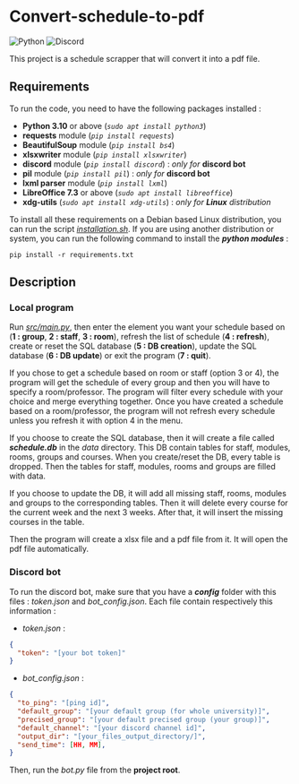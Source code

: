 # Convert-schedule-to-pdf

![Python](https://img.shields.io/badge/python-3670A0?style=for-the-badge&logo=python&logoColor=ffdd54)
![Discord](https://img.shields.io/badge/Discord-%235865F2.svg?style=for-the-badge&logo=discord&logoColor=white)

This project is a schedule scrapper that will convert it into a pdf file.

## Requirements

To run the code, you need to have the following packages installed :

- __Python 3.10__ or above (_```sudo apt install python3```_)
- __requests__ module (_```pip install requests```_)
- __BeautifulSoup__ module (_```pip install bs4```_)
- __xlsxwriter__ module (_```pip install xlsxwriter```_)
- __discord__ module (_```pip install discord```_) : _only for_ __discord bot__
- __pil__ module (_```pip install pil```_) : _only for_ __discord bot__
- __lxml parser__ module (_```pip install lxml```_)
- __LibreOffice 7.3__ or above (_```sudo apt install libreoffice```_)
- __xdg-utils__ (_```sudo apt install xdg-utils```_) : _only for __Linux__ distribution_

To install all these requirements on a Debian based Linux distribution, you can run the script [_installation.sh_](installation.sh). If you are using another distribution or system, you can run the following command to install the __*python modules*__ :

```pip install -r requirements.txt```

## Description

### Local program

Run [_src/main.py_](src/main.py), then enter the element you want your schedule based on (__1 : group__, __2 : staff__, __3 : room__), refresh the list of schedule (__4 : refresh__), create or reset the SQL database (__5 : DB creation__), update the SQL database (__6 : DB update__) or exit the program (__7 : quit__).

If you chose to get a schedule based on room or staff (option 3 or 4), the program will get the schedule of every group and then you will have to specify a room/professor. The program will filter every schedule with your choice and merge everything together. Once you have created a schedule based on a room/professor, the program will not refresh every schedule unless you refresh it with option 4 in the menu.

If you choose to create the SQL database, then it will create a file called ___schedule.db___ in the _data_ directory. This DB contain tables for staff, modules, rooms, groups and courses. When you create/reset the DB, every table is dropped. Then the tables for staff, modules, rooms and groups are filled with data.

If you choose to update the DB, it will add all missing staff, rooms, modules and groups to the corresponding tables. Then it will delete every course for the current week and the next 3 weeks. After that, it will insert the missing courses in the table.

Then the program will create a xlsx file and a pdf file from it. It will open the pdf file automatically.

### Discord bot

To run the discord bot, make sure that you have a ___config___ folder with this files : _token.json_ and _bot_config.json_.
Each file contain respectively this information :

- _token.json_ :

```json
{
  "token": "[your bot token]"
}
```

- _bot_config.json_ :

```json
{
  "to_ping": "[ping id]",
  "default_group": "[your default group (for whole university)]",
  "precised_group": "[your default precised group (your group)]",
  "default_channel": "[your discord channel id]",
  "output_dir": "[your_files_output_directory/]", 
  "send_time": [HH, MM],
}
```

Then, run the _bot.py_ file from the __project root__.
